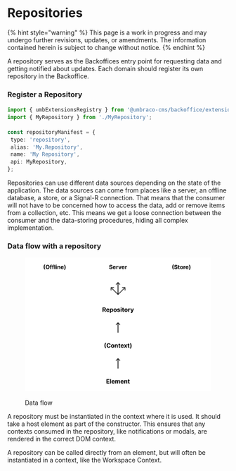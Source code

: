 # Repositories

{% hint style="warning" %}
This page is a work in progress and may undergo further revisions, updates, or amendments. The information contained herein is subject to change without notice.
{% endhint %}

A repository serves as the Backoffices entry point for requesting data and getting notified about updates. Each domain should register its own repository in the Backoffice.

### Register a Repository <a href="#register-a-repository" id="register-a-repository"></a>

```typescript
import { umbExtensionsRegistry } from '@umbraco-cms/backoffice/extension-registry';
import { MyRepository } from './MyRepository';

const repositoryManifest = {
 type: 'repository',
 alias: 'My.Repository',
 name: 'My Repository',
 api: MyRepository,
};
```

Repositories can use different data sources depending on the state of the application. The data sources can come from places like a server, an offline database, a store, or a Signal-R connection. That means that the consumer will not have to be concerned how to access the data, add or remove items from a collection, etc. This means we get a loose connection between the consumer and the data-storing procedures, hiding all complex implementation.

### Data flow with a repository <a href="#data-flow-with-a-repository" id="data-flow-with-a-repository"></a>

<figure><img src="../../.gitbook/assets/data-flow.svg" alt=""><figcaption><p>Data flow</p></figcaption></figure>

A repository must be instantiated in the context where it is used. It should take a host element as part of the constructor. This ensures that any contexts consumed in the repository, like notifications or modals, are rendered in the correct DOM context.

A repository can be called directly from an element, but will often be instantiated in a context, like the Workspace Context.

